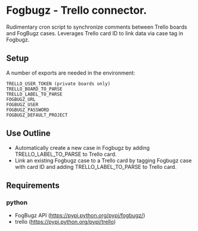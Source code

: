 # Fogbugz - Trello connector.
Rudimentary cron script to synchronize comments between Trello boards and FogBugz cases. Leverages Trello card ID to link data via case tag in Fogbugz.

## Setup
A number of exports are needed in the environment:
```TRELLO_API_KEY
TRELLO_USER_TOKEN (private boards only)
TRELLO_BOARD_TO_PARSE
TRELLO_LABEL_TO_PARSE
FOGBUGZ_URL
FOGBUGZ_USER
FOGBUGZ_PASSWORD
FOGBUGZ_DEFAULT_PROJECT
```

## Use Outline
- Automatically create a new case in Fogbugz by adding TRELLO_LABEL_TO_PARSE to Trello card.
- Link an existing Fogbugz case to a Trello card by tagging Fogbugz case with card ID and adding TRELLO_LABEL_TO_PARSE to Trello card.

## Requirements
### python
- FogBugz API (https://pypi.python.org/pypi/fogbugz/)
- trello (https://pypi.python.org/pypi/trello)

